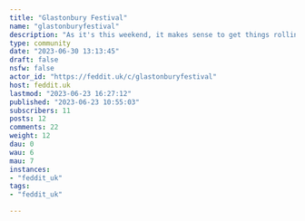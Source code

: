 ```yaml
---
title: "Glastonbury Festival" 
name: "glastonburyfestival"
description: "As it's this weekend, it makes sense to get things rolling.Volunteers for moderators welcome."
type: community
date: "2023-06-30 13:13:45"
draft: false
nsfw: false
actor_id: "https://feddit.uk/c/glastonburyfestival"
host: feddit.uk
lastmod: "2023-06-23 16:27:12"
published: "2023-06-23 10:55:03"
subscribers: 11
posts: 12
comments: 22
weight: 12
dau: 0
wau: 6
mau: 7
instances:
- "feddit_uk"
tags: 
- "feddit_uk"

---
```

